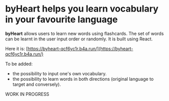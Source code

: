 # byHeart helps you learn vocabulary in your favourite language

**byHeart** allows users to learn new words using flashcards. The set of words can be learnt in the user input order or randomly. It is built using React.

Here it is: [https://byheart-qcf6yc1r.b4a.run/](https://byheart-qcf6yc1r.b4a.run/)

To be added:  
- the possibility to input one's own vocabulary.
- the possibility to learn words in both directions (original language to target and conversely).

WORK IN PROGRESS